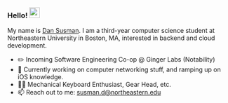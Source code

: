 ### Hello! <img src="https://user-images.githubusercontent.com/56033661/129413109-17990938-5c37-4102-8447-219ad91bc5ba.gif" width="24px" alt="wave">


My name is [Dan Susman](https://dansusman.dev). I am a third-year computer science student at Northeastern University in Boston, MA, interested in backend and cloud development.

- ✏️ Incoming Software Engineering Co-op @ Ginger Labs (Notability)
- 🌱 Currently working on computer networking stuff, and ramping up on iOS knowledge.
- 👨‍🏭 Mechanical Keyboard Enthusiast, Gear Head, etc.
- 📫 Reach out to me: susman.d@northeastern.edu

